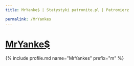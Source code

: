 ```yaml
---
title: MrYanke$ | Statystyki patronite.pl | Patromierz

permalink: /MrYankes
---
```


# [MrYanke$](https://patronite.pl/MrYankes)

{% include profile.md name="MrYankes" prefix="m" %}
